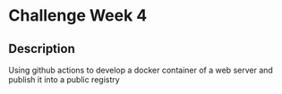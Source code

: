 # Challenge Week 4

## **Description**
Using github actions to develop a docker container of a web server and publish it into a public registry

